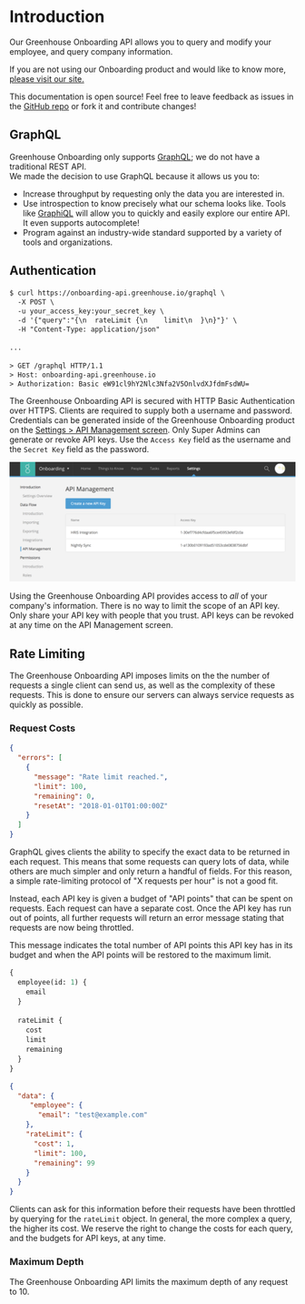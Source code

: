# Introduction

Our Greenhouse Onboarding API allows you to query and modify your employee, and query company information.

If you are not using our Onboarding product and would like to know more, 
[please visit our site.](https://greenhouse.io/onboarding)

This documentation is open source! Feel free to leave feedback as issues in the 
[GitHub repo](https://github.com/grnhse/greenhouse-api-docs) or fork it and contribute changes!

## GraphQL

Greenhouse Onboarding only supports [GraphQL]((http://graphql.org/)); we do not have a traditional REST API.  
We made the decision to use GraphQL because it allows us you to:

* Increase throughput by requesting only the data you are interested in.
* Use introspection to know precisely what our schema looks like.  Tools like 
[GraphiQL](https://github.com/skevy/graphiql-app) will allow you to quickly and easily explore our entire API.  It even
supports autocomplete!
* Program against an industry-wide standard supported by a variety of tools and organizations.

## Authentication

```shell
$ curl https://onboarding-api.greenhouse.io/graphql \
  -X POST \
  -u your_access_key:your_secret_key \
  -d '{"query":"{\n  rateLimit {\n    limit\n  }\n}"}' \
  -H "Content-Type: application/json"

...

> GET /graphql HTTP/1.1
> Host: onboarding-api.greenhouse.io
> Authorization: Basic eW91cl9hY2Nlc3Nfa2V5OnlvdXJfdmFsdWU=
```
The Greenhouse Onboarding API is secured with HTTP Basic Authentication over HTTPS.  Clients are required to supply
both a username and password.  Credentials can be generated inside of the Greenhouse Onboarding product on the
[Settings > API Management screen](https://onboarding.greenhouse.io/settings/api_management).  Only Super Admins can
generate or revoke API keys.  Use the `Access Key` field as the username and the `Secret Key` field as the password.

<img src="/images/gho/api-management.png" alt="API Management">

Using the Greenhouse Onboarding API provides access to _all_ of your company's information.  There is no way to limit
the scope of an API key.  Only share your API key with people that you trust.  API keys can be revoked at any time
on the API Management screen.

## Rate Limiting

The Greenhouse Onboarding API imposes limits on the the number of requests a single client can send us, as well as the
complexity of these requests.  This is done to ensure our servers can always service requests as quickly as possible.

### Request Costs

```json
{
  "errors": [
    {
      "message": "Rate limit reached.",
      "limit": 100,
      "remaining": 0,
      "resetAt": "2018-01-01T01:00:00Z"
    }
  ]
}
```

GraphQL gives clients the ability to specify the exact data to be returned in each request.  This means that some
requests can query lots of data, while others are much simpler and only return a handful of fields.  For this reason,
a simple rate-limiting protocol of "X requests per hour" is not a good fit.

Instead, each API key is given a budget of "API points" that can be spent on requests.  Each request can have a separate
cost.  Once the API key has run out of points, all further requests will return an error message stating that requests
are now being throttled.

This message indicates the total number of API points this API key has in its budget and when the API points will
be restored to the maximum limit.

```graphql
{
  employee(id: 1) {
    email
  }

  rateLimit {
    cost
    limit
    remaining
  }
}
```

```json
{
  "data": {
     "employee": {
       "email": "test@example.com"
    },
    "rateLimit": {
      "cost": 1,
      "limit": 100,
      "remaining": 99
    }
  }
}
```
Clients can ask for this information before their requests have been throttled by querying for the `rateLimit` object.
In general, the more complex a query, the higher its cost.  We reserve the right to change the costs for each query,
and the budgets for API keys, at any time.

### Maximum Depth

The Greenhouse Onboarding API limits the maximum depth of any request to 10.
